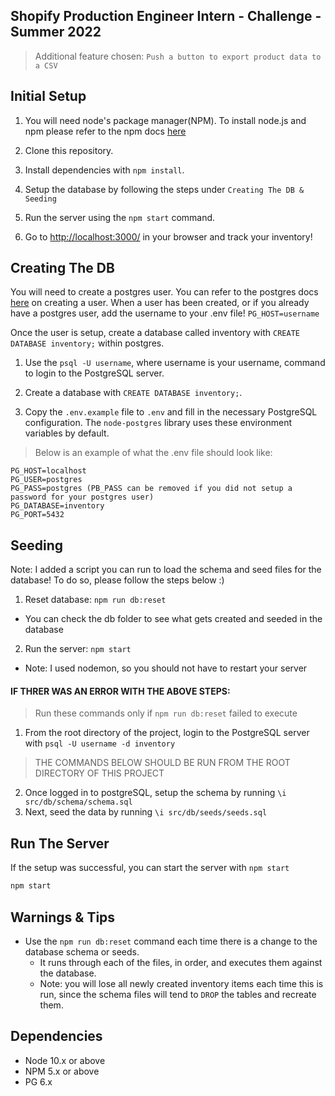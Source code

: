 ## Shopify Production Engineer Intern - Challenge - Summer 2022

> Additional feature chosen: `Push a button to export product data to a CSV`

## Initial Setup

1. You will need node's package manager(NPM). To install node.js and npm please refer to the npm docs [here]('https://docs.npmjs.com/downloading-and-installing-node-js-and-npm')

2. Clone this repository.
3. Install dependencies with `npm install`.
4. Setup the database by following the steps under `Creating The DB & Seeding`
5. Run the server using the `npm start` command.
6. Go to <http://localhost:3000/> in your browser and track your inventory!

## Creating The DB

You will need to create a postgres user. You can refer to the postgres docs [here]('https://www.postgresql.org/docs/8.0/sql-createuser.html') on creating a user. When a user has been created, or if you already have a postgres user, add the username to your .env file! `PG_HOST=username`

Once the user is setup, create a database called inventory with `CREATE DATABASE inventory;` within postgres.

1. Use the `psql -U username`, where username is your username, command to login to the PostgreSQL server.

2. Create a database with `CREATE DATABASE inventory;`.

3. Copy the `.env.example` file to `.env` and fill in the necessary PostgreSQL configuration. The `node-postgres` library uses these environment variables by default.

> Below is an example of what the .env file should look like:

```
PG_HOST=localhost
PG_USER=postgres
PG_PASS=postgres (PB_PASS can be removed if you did not setup a password for your postgres user)
PG_DATABASE=inventory
PG_PORT=5432
```

## Seeding

Note: I added a script you can run to load the schema and seed files for the database! To do so, please follow the steps below :)

1. Reset database: `npm run db:reset`

- You can check the db folder to see what gets created and seeded in the database

2. Run the server: `npm start`

- Note: I used nodemon, so you should not have to restart your server

#### IF THRER WAS AN ERROR WITH THE ABOVE STEPS:

> Run these commands only if `npm run db:reset` failed to execute

1. From the root directory of the project, login to the PostgreSQL server with `psql -U username -d inventory`

> THE COMMANDS BELOW SHOULD BE RUN FROM THE ROOT DIRECTORY OF THIS PROJECT

2. Once logged in to postgreSQL, setup the schema by running
   `\i src/db/schema/schema.sql`
3. Next, seed the data by running `\i src/db/seeds/seeds.sql`

## Run The Server

If the setup was successful, you can start the server with `npm start`

```zsh
npm start
```

## Warnings & Tips

- Use the `npm run db:reset` command each time there is a change to the database schema or seeds.
  - It runs through each of the files, in order, and executes them against the database.
  - Note: you will lose all newly created inventory items each time this is run, since the schema files will tend to `DROP` the tables and recreate them.

## Dependencies

- Node 10.x or above
- NPM 5.x or above
- PG 6.x
